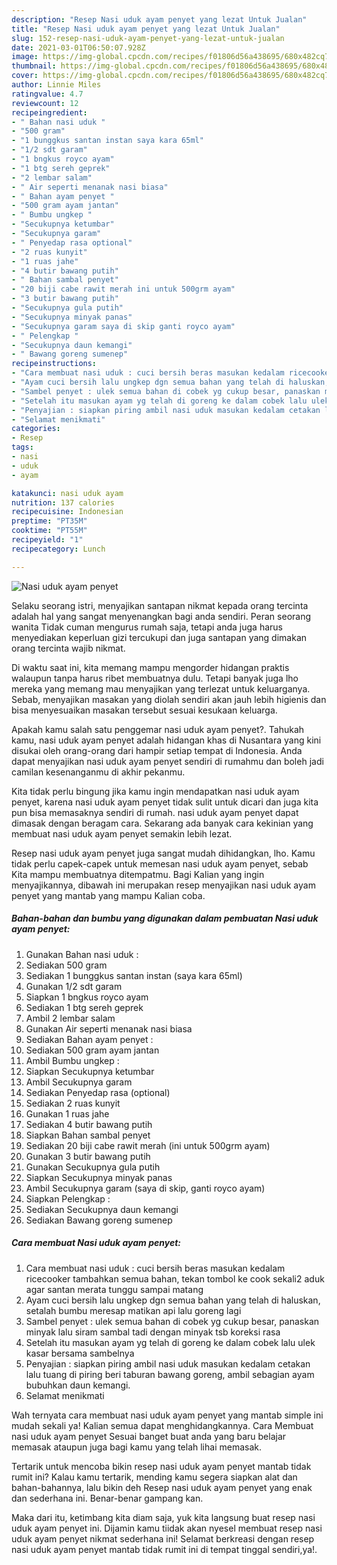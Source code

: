 ```yaml
---
description: "Resep Nasi uduk ayam penyet yang lezat Untuk Jualan"
title: "Resep Nasi uduk ayam penyet yang lezat Untuk Jualan"
slug: 152-resep-nasi-uduk-ayam-penyet-yang-lezat-untuk-jualan
date: 2021-03-01T06:50:07.928Z
image: https://img-global.cpcdn.com/recipes/f01806d56a438695/680x482cq70/nasi-uduk-ayam-penyet-foto-resep-utama.jpg
thumbnail: https://img-global.cpcdn.com/recipes/f01806d56a438695/680x482cq70/nasi-uduk-ayam-penyet-foto-resep-utama.jpg
cover: https://img-global.cpcdn.com/recipes/f01806d56a438695/680x482cq70/nasi-uduk-ayam-penyet-foto-resep-utama.jpg
author: Linnie Miles
ratingvalue: 4.7
reviewcount: 12
recipeingredient:
- " Bahan nasi uduk "
- "500 gram"
- "1 bunggkus santan instan saya kara 65ml"
- "1/2 sdt garam"
- "1 bngkus royco ayam"
- "1 btg sereh geprek"
- "2 lembar salam"
- " Air seperti menanak nasi biasa"
- " Bahan ayam penyet "
- "500 gram ayam jantan"
- " Bumbu ungkep "
- "Secukupnya ketumbar"
- "Secukupnya garam"
- " Penyedap rasa optional"
- "2 ruas kunyit"
- "1 ruas jahe"
- "4 butir bawang putih"
- " Bahan sambal penyet"
- "20 biji cabe rawit merah ini untuk 500grm ayam"
- "3 butir bawang putih"
- "Secukupnya gula putih"
- "Secukupnya minyak panas"
- "Secukupnya garam saya di skip ganti royco ayam"
- " Pelengkap "
- "Secukupnya daun kemangi"
- " Bawang goreng sumenep"
recipeinstructions:
- "Cara membuat nasi uduk : cuci bersih beras masukan kedalam ricecooker tambahkan semua bahan, tekan tombol ke cook sekali2 aduk agar santan merata tunggu sampai matang"
- "Ayam cuci bersih lalu ungkep dgn semua bahan yang telah di haluskan, setalah bumbu meresap matikan api lalu goreng lagi"
- "Sambel penyet : ulek semua bahan di cobek yg cukup besar, panaskan minyak lalu siram sambal tadi dengan minyak tsb koreksi rasa"
- "Setelah itu masukan ayam yg telah di goreng ke dalam cobek lalu ulek kasar bersama sambelnya"
- "Penyajian : siapkan piring ambil nasi uduk masukan kedalam cetakan lalu tuang di piring beri taburan bawang goreng, ambil sebagian ayam bubuhkan daun kemangi."
- "Selamat menikmati"
categories:
- Resep
tags:
- nasi
- uduk
- ayam

katakunci: nasi uduk ayam 
nutrition: 137 calories
recipecuisine: Indonesian
preptime: "PT35M"
cooktime: "PT55M"
recipeyield: "1"
recipecategory: Lunch

---
```



![Nasi uduk ayam penyet](https://img-global.cpcdn.com/recipes/f01806d56a438695/680x482cq70/nasi-uduk-ayam-penyet-foto-resep-utama.jpg)

Selaku seorang istri, menyajikan santapan nikmat kepada orang tercinta adalah hal yang sangat menyenangkan bagi anda sendiri. Peran seorang  wanita Tidak cuman mengurus rumah saja, tetapi anda juga harus menyediakan keperluan gizi tercukupi dan juga santapan yang dimakan orang tercinta wajib nikmat.

Di waktu  saat ini, kita memang mampu mengorder hidangan praktis walaupun tanpa harus ribet membuatnya dulu. Tetapi banyak juga lho mereka yang memang mau menyajikan yang terlezat untuk keluarganya. Sebab, menyajikan masakan yang diolah sendiri akan jauh lebih higienis dan bisa menyesuaikan masakan tersebut sesuai kesukaan keluarga. 



Apakah kamu salah satu penggemar nasi uduk ayam penyet?. Tahukah kamu, nasi uduk ayam penyet adalah hidangan khas di Nusantara yang kini disukai oleh orang-orang dari hampir setiap tempat di Indonesia. Anda dapat menyajikan nasi uduk ayam penyet sendiri di rumahmu dan boleh jadi camilan kesenanganmu di akhir pekanmu.

Kita tidak perlu bingung jika kamu ingin mendapatkan nasi uduk ayam penyet, karena nasi uduk ayam penyet tidak sulit untuk dicari dan juga kita pun bisa memasaknya sendiri di rumah. nasi uduk ayam penyet dapat dimasak dengan beragam cara. Sekarang ada banyak cara kekinian yang membuat nasi uduk ayam penyet semakin lebih lezat.

Resep nasi uduk ayam penyet juga sangat mudah dihidangkan, lho. Kamu tidak perlu capek-capek untuk memesan nasi uduk ayam penyet, sebab Kita mampu membuatnya ditempatmu. Bagi Kalian yang ingin menyajikannya, dibawah ini merupakan resep menyajikan nasi uduk ayam penyet yang mantab yang mampu Kalian coba.

<!--inarticleads1-->

##### Bahan-bahan dan bumbu yang digunakan dalam pembuatan Nasi uduk ayam penyet:

1. Gunakan  Bahan nasi uduk :
1. Sediakan 500 gram
1. Sediakan 1 bunggkus santan instan (saya kara 65ml)
1. Gunakan 1/2 sdt garam
1. Siapkan 1 bngkus royco ayam
1. Sediakan 1 btg sereh geprek
1. Ambil 2 lembar salam
1. Gunakan  Air seperti menanak nasi biasa
1. Sediakan  Bahan ayam penyet :
1. Sediakan 500 gram ayam jantan
1. Ambil  Bumbu ungkep :
1. Siapkan Secukupnya ketumbar
1. Ambil Secukupnya garam
1. Sediakan  Penyedap rasa (optional)
1. Sediakan 2 ruas kunyit
1. Gunakan 1 ruas jahe
1. Sediakan 4 butir bawang putih
1. Siapkan  Bahan sambal penyet
1. Sediakan 20 biji cabe rawit merah (ini untuk 500grm ayam)
1. Gunakan 3 butir bawang putih
1. Gunakan Secukupnya gula putih
1. Siapkan Secukupnya minyak panas
1. Ambil Secukupnya garam (saya di skip, ganti royco ayam)
1. Siapkan  Pelengkap :
1. Sediakan Secukupnya daun kemangi
1. Sediakan  Bawang goreng sumenep




<!--inarticleads2-->

##### Cara membuat Nasi uduk ayam penyet:

1. Cara membuat nasi uduk : cuci bersih beras masukan kedalam ricecooker tambahkan semua bahan, tekan tombol ke cook sekali2 aduk agar santan merata tunggu sampai matang
1. Ayam cuci bersih lalu ungkep dgn semua bahan yang telah di haluskan, setalah bumbu meresap matikan api lalu goreng lagi
1. Sambel penyet : ulek semua bahan di cobek yg cukup besar, panaskan minyak lalu siram sambal tadi dengan minyak tsb koreksi rasa
1. Setelah itu masukan ayam yg telah di goreng ke dalam cobek lalu ulek kasar bersama sambelnya
1. Penyajian : siapkan piring ambil nasi uduk masukan kedalam cetakan lalu tuang di piring beri taburan bawang goreng, ambil sebagian ayam bubuhkan daun kemangi.
1. Selamat menikmati




Wah ternyata cara membuat nasi uduk ayam penyet yang mantab simple ini mudah sekali ya! Kalian semua dapat menghidangkannya. Cara Membuat nasi uduk ayam penyet Sesuai banget buat anda yang baru belajar memasak ataupun juga bagi kamu yang telah lihai memasak.

Tertarik untuk mencoba bikin resep nasi uduk ayam penyet mantab tidak rumit ini? Kalau kamu tertarik, mending kamu segera siapkan alat dan bahan-bahannya, lalu bikin deh Resep nasi uduk ayam penyet yang enak dan sederhana ini. Benar-benar gampang kan. 

Maka dari itu, ketimbang kita diam saja, yuk kita langsung buat resep nasi uduk ayam penyet ini. Dijamin kamu tiidak akan nyesel membuat resep nasi uduk ayam penyet nikmat sederhana ini! Selamat berkreasi dengan resep nasi uduk ayam penyet mantab tidak rumit ini di tempat tinggal sendiri,ya!.

